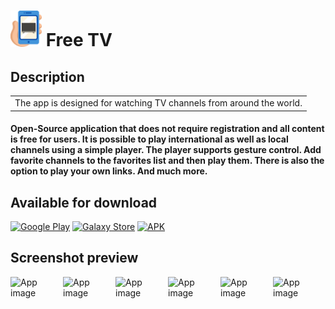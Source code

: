 # <img alt="Logo" src="https://github.com/phstudio2/images/blob/main/apps/freetv.png" width="50" /> Free TV

## Description

<table>
 <tr>
 <td>The app is designed for watching TV channels from around the world.</td>
    </tr>
</table>

#### Open-Source application that does not require registration and all content is free for users. It is possible to play international as well as local channels using a simple player. The player supports gesture control. Add favorite channels to the favorites list and then play them. There is also the option to play your own links. And much more.

## Available for download
[![Google Play](https://img.shields.io/badge/Google_Play-414141?style=for-the-badge&logo=google-play&logoColor=white)](https://play.google.com/store/apps/details?id=com.phstudio.freetv) [![Galaxy Store](https://shields.io/badge/Galaxy%20Store-e013a0?style=for-the-badge&logo=samsung&logoColor=white)](https://galaxystore.samsung.com/detail/com.phstudio.freetv) [![APK](https://shields.io/badge/APK-7MB-58a6ff?style=for-the-badge&logo=github&logoColor=white)](https://github.com/phstudio2/FreeTV/releases/download/1.1/FreeTV1-1.apk)

## Screenshot preview
<div style="display:flex;">
<img alt="App image" src="https://github.com/phstudio2/FreeTV/blob/master/fastlane/metadata/android/en-US/images/phoneScreenshots/screenshot_1.png?raw=true" width="30%">
<img alt="App image" src="https://github.com/phstudio2/FreeTV/blob/master/fastlane/metadata/android/en-US/images/phoneScreenshots/screenshot_2.png?raw=true" width="30%">
<img alt="App image" src="https://github.com/phstudio2/FreeTV/blob/master/fastlane/metadata/android/en-US/images/phoneScreenshots/screenshot_3.png?raw=true" width="30%">
<img alt="App image" src="https://github.com/phstudio2/FreeTV/blob/master/fastlane/metadata/android/en-US/images/phoneScreenshots/screenshot_4.png?raw=true" width="30%">
<img alt="App image" src="https://github.com/phstudio2/FreeTV/blob/master/fastlane/metadata/android/en-US/images/phoneScreenshots/screenshot_6.png?raw=true" width="30%">
<img align="top" alt="App image" src="https://github.com/phstudio2/FreeTV/blob/master/fastlane/metadata/android/en-US/images/phoneScreenshots/screenshot_5.png?raw=true" width="30%">
</div>
